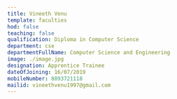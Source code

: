 ```yaml
---
title: Vineeth Venu
template: faculties
hod: false
teaching: false
qualification: Diploma in Computer Science
department: cse
departmentFullName: Computer Science and Engineering
image: ./image.jpg
designation: Apprentice Trainee
dateOfJoining: 16/07/2019
mobileNumber: 8893721118
mailid: vineethvenu1997@gmail.com
---
```

